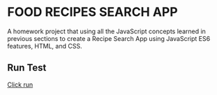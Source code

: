 # FOOD RECIPES SEARCH APP   
A homework project that using all the JavaScript concepts learned in previous sections to create a Recipe Search App using JavaScript ES6 features, HTML, and CSS.

## Run Test
[Click run](https://cnwebdev.github.io/RecipeApp/dist)

